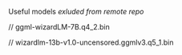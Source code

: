 Useful models *exluded from remote repo*

// ggml-wizardLM-7B.q4_2.bin

// wizardlm-13b-v1.0-uncensored.ggmlv3.q5_1.bin

